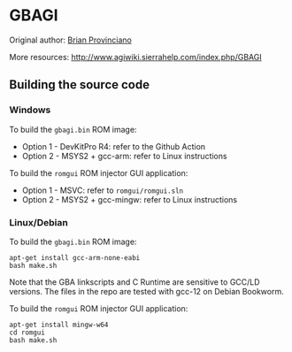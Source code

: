 # GBAGI

Original author: [Brian Provinciano](http://www.bripro.com/)

More resources: http://www.agiwiki.sierrahelp.com/index.php/GBAGI

## Building the source code

### Windows

To build the `gbagi.bin` ROM image:

- Option 1 - DevKitPro R4: refer to the Github Action
- Option 2 - MSYS2 + gcc-arm: refer to Linux instructions

To build the `romgui` ROM injector GUI application:

- Option 1 - MSVC: refer to `romgui/romgui.sln`
- Option 2 - MSYS2 + gcc-mingw: refer to Linux instructions

### Linux/Debian

To build the `gbagi.bin` ROM image:

```
apt-get install gcc-arm-none-eabi
bash make.sh
```

Note that the GBA linkscripts and C Runtime are sensitive to GCC/LD versions. 
The files in the repo are tested with gcc-12 on Debian Bookworm.

To build the `romgui` ROM injector GUI application:

```
apt-get install mingw-w64
cd romgui
bash make.sh
```

